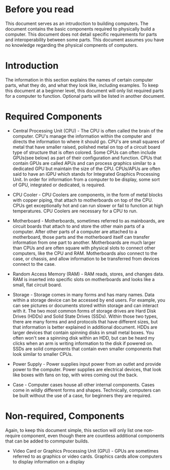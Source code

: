 # Before you read
This document serves as an intrudoction to building computers. The document contains the basic components required to physically build a computer. This document does not detail specific requirements for parts and interoperability between some parts. This document assumes you have no knowledge regarding the physical compnents of computers.

# Introduction
The information in this section explains the names of certain computer parts, what they do, and what they look like, including examples. To keep this document at a beginner level, this document will only list required parts for a computer to function. Optional parts will be listed in another document.

# Required Components
* Central Processing Unit (CPU) - The CPU is often called the brain of the computer. CPU's manage the information within the computer and directs the information to where it should go. CPU's are small squares of metal that have smaller raised, polished metal on top of a circuit board type of structure that is often colored. Some CPUs can often include GPUs(see below) as part of their configuration and function. CPUs that contain GPUs are called APUs and can process graphics similar to a dedicated GPU but maintain the size of the CPU. CPUs/APUs are often said to have an iGPU which stands for Integrated Graphics Processing Unit. In order for information from a computer to be display, some sort of GPU, integrated or dedicated, is required.

* CPU Cooler - CPU Coolers are components, in the form of metal blocks with copper piping, that attach to motherboards on top of the CPU. CPUs get exceptionally hot and can run slower or fail to function at high temperatures. CPU Coolers are necessary for a CPU to run.

* Motherboard - Motherboards, sometimes referred to as mainboards, are circuit boards that attach to and store the other main parts of a computer. After other parts of a computer are attached to a motherboard, those parts and the motherboard itself can transfer information from one part to another. Motherboards are much larger than CPUs and are often square with physical slots to connect other computers, like the CPU and RAM. Motherboards also connect to the case, or chassis, and allow information to be transferred from devices connect to the case.

* Random Access Memory (RAM) - RAM reads, stores, and changes data. RAM is inserted into specific slots on motherboards and looks like a small, flat circuit board.

* Storage - Storage comes in many forms and has many names. Data within a storage device can be accessed by end users. For example, you can see pictures or documents stored within storage and can interact with it. The two most common forms of storage drives are Hard Disk Drives (HDDs) and Solid State Drives (SSDs). Within those two types, there are many forms and and protocols that have different sizes, but that information is better explained in additional document. HDDs are larger devices that contain spinning disks in small metal boxes. You often won't see a spinning disk within an HDD, but can be heard my clicks when an arm is writing information to the disk if powered on. SSDs are solid components that contain even smaller components that look similar to smaller CPUs.

* Power Supply - Power supplies input power from an outlet and provide power to the computer. Power supplies are electrical devices, that look like boxes with fans on top, with wires coming out the back. 

* Case - Computer cases house all other internal components. Cases come in wildly different forms and shapes. Technically, computers can be built without the use of a case, for beginners they are required.

# Non-required, Components
Again, to keep this document simple, this section will only list one non-require component, even though there are countless additional components that can be added to commputer builds.

* Video Card or Graphics Processing Unit (GPU) - GPUs are sometimes referred to as graphics or video cards. Graphics cards allow computers to display information on a display
